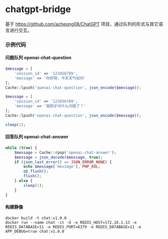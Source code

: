# chatgpt-bridge

基于 https://github.com/acheong08/ChatGPT 项目，通过队列的形式与其它语言进行交互。

### 示例代码

#### 问题队列 openai-chat-question

```php
$message = [
    'session_id' => '123456789',
    'message' => '你好呀，今天天气如何'
];
Cache::lpush('openai-chat-question', json_encode($message));

$message = [
    'session_id' => '123456789',
    'message' => '我刚才问什么问题了？'
];
Cache::lpush('openai-chat-question', json_encode($message));

sleep(1);
```

#### 回答队列 openai-chat-answer

```php
while (true) {
    $message = Cache::rpop('openai-chat-answer');
    $message = json_decode($message, true);
    if (json_last_error() == JSON_ERROR_NONE) {
        echo $message['message'], PHP_EOL;
        ob_flush();
        flush();
    } else {
        sleep(1);
    }
}
```

#### 构建静像

```
docker build -t chat:v1.0.0 .
docker run --name chat -it -d -e REDIS_HOST=172.16.1.13 -e REDIS_DATABASE=11 -e REDIS_PORT=6379 -e REDIS_DATABASE=11 -e APP_DEBUG=true chat:v1.0.0
```